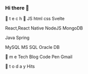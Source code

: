 ### Hi there 👋

<!--
**Azabell1993/Azabell1993** is a ✨ _special_ ✨ repository because its `README.md` (this file) appears on your GitHub profile.

Here are some ideas to get you started:

- 🔭 I’m currently working on ...
- 🌱 I’m currently learning ...
- 👯 I’m looking to collaborate on ...
- 🤔 I’m looking for help with ...
- 💬 Ask me about ...
- 📫 How to reach me: ...
- 😄 Pronouns: ...
- ⚡ Fun fact: ...
-->

🌹 t e c h 🌹
JS html css Svelte

React,React Native NodeJS MongoDB

Java Spring

MySQL MS SQL Oracle DB



💫 m e
Tech Blog Code Pen Gmail



💌 t o d a y
Hits


